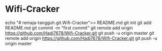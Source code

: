 # Wifi-Cracker

echo "# remaja-tangguh.git.Wifi-Cracker">> README.md
git init
git add README.md
git commit -m "first commit"
git remote add origin https://github.com/Hadi7678/Wifi-Cracker.git
git push -u origin master
git remote add origin https://github.com/Hadi7678/Wifi-Cracker.git
git push -u origin master
